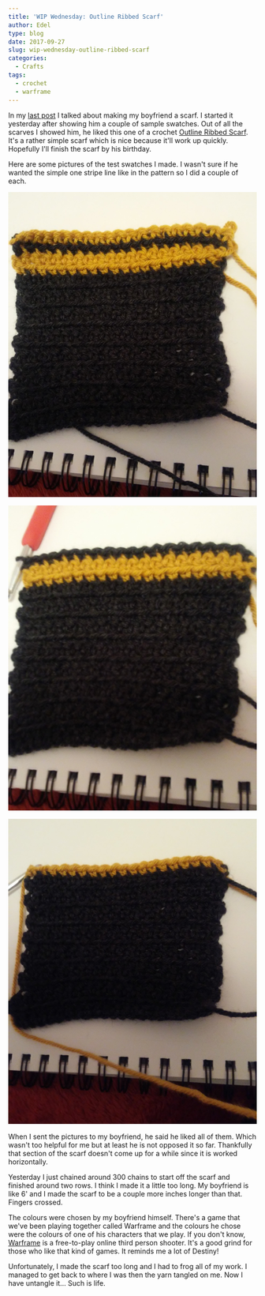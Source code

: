 ```yaml
---
title: 'WIP Wednesday: Outline Ribbed Scarf'
author: Edel
type: blog
date: 2017-09-27
slug: wip-wednesday-outline-ribbed-scarf
categories:
  - Crafts
tags:
  - crochet
  - warframe
---
```


In my [last post](/blog/productive-distractions/) I talked about making my boyfriend a scarf. I started it yesterday after showing him a couple of sample swatches. Out of all the scarves I showed him, he liked this one of a crochet [Outline Ribbed Scarf](http://www.fiberfluxblog.com/2013/01/free-crochet-patternoutline-ribbed-scarf.html). It's a rather simple scarf which is nice because it'll work up quickly. Hopefully I'll finish the scarf by his birthday.

Here are some pictures of the test swatches I made. I wasn't sure if he wanted the simple one stripe line like in the pattern so I did a couple of each.

![swatch](/img/blog/outline-ribbed-scarf-01.png)

![swatch](/img/blog/outline-ribbed-scarf-02.png)

![swatch](/img/blog/outline-ribbed-scarf-03.png)

When I sent the pictures to my boyfriend, he said he liked all of them. Which wasn't too helpful for me but at least he is not opposed it so far. Thankfully that section of the scarf doesn't come up for a while since it is worked horizontally.

Yesterday I just chained around 300 chains to start off the scarf and finished around two rows. I think I made it a little too long. My boyfriend is like 6' and I made the scarf to be a couple more inches longer than that. Fingers crossed.

The colours were chosen by my boyfriend himself. There's a game that we've been playing together called Warframe and the colours he chose were the colours of one of his characters that we play. If you don't know, [Warframe](https://warframe.com) is a free-to-play online third person shooter. It's a good grind for those who like that kind of games. It reminds me a lot of Destiny!

Unfortunately, I made the scarf too long and I had to frog all of my work. I managed to get back to where I was then the yarn tangled on me. Now I have untangle it... Such is life.
